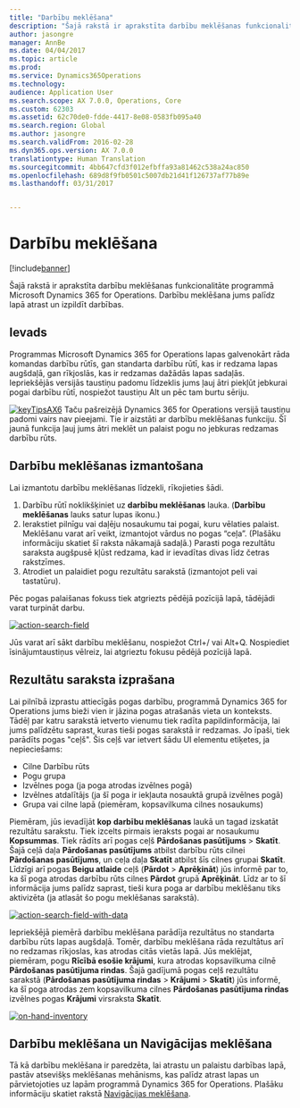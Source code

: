 ```yaml
---
title: "Darbību meklēšana"
description: "Šajā rakstā ir aprakstīta darbību meklēšanas funkcionalitāte programmā Microsoft Dynamics 365 for Operations. Darbību meklēšana jums palīdz lapā atrast un izpildīt darbības."
author: jasongre
manager: AnnBe
ms.date: 04/04/2017
ms.topic: article
ms.prod: 
ms.service: Dynamics365Operations
ms.technology: 
audience: Application User
ms.search.scope: AX 7.0.0, Operations, Core
ms.custom: 62303
ms.assetid: 62c70de0-fdde-4417-8e08-0583fb095a40
ms.search.region: Global
ms.author: jasongre
ms.search.validFrom: 2016-02-28
ms.dyn365.ops.version: AX 7.0.0
translationtype: Human Translation
ms.sourcegitcommit: 4bb647cfd3f012efbffa93a81462c538a24ac850
ms.openlocfilehash: 689d8f9fb0501c5007db21d41f126737af77b89e
ms.lasthandoff: 03/31/2017


---
```


# <a name="action-search"></a>Darbību meklēšana

[!include[banner](../includes/banner.md)]


Šajā rakstā ir aprakstīta darbību meklēšanas funkcionalitāte programmā Microsoft Dynamics 365 for Operations. Darbību meklēšana jums palīdz lapā atrast un izpildīt darbības.

<a name="introduction"></a>Ievads
------------

Programmas Microsoft Dynamics 365 for Operations lapas galvenokārt rāda komandas darbību rūtīs, gan standarta darbību rūtī, kas ir redzama lapas augšdaļā, gan rīkjoslās, kas ir redzamas dažādās lapas sadaļās. Iepriekšējās versijās taustiņu padomu līdzeklis jums ļauj ātri piekļūt jebkurai pogai darbību rūtī, nospiežot taustiņu Alt un pēc tam burtu sēriju. 

[![keyTipsAX6](./media/keytipsax6.png)](./media/keytipsax6.png) Taču pašreizējā Dynamics 365 for Operations versijā taustiņu padomi vairs nav pieejami. Tie ir aizstāti ar darbību meklēšanas funkciju. Šī jaunā funkcija ļauj jums ātri meklēt un palaist pogu no jebkuras redzamas darbību rūts.

## <a name="using-action-search"></a>Darbību meklēšanas izmantošana
Lai izmantotu darbību meklēšanas līdzekli, rīkojieties šādi.

1.  Darbību rūtī noklikšķiniet uz **darbību meklēšanas** lauka. (**Darbību meklēšanas** lauks satur lupas ikonu.)
2.  Ierakstiet pilnīgu vai daļēju nosaukumu tai pogai, kuru vēlaties palaist. Meklēšanu varat arī veikt, izmantojot vārdus no pogas “ceļa”. (Plašāku informāciju skatiet šī raksta nākamajā sadaļā.) Parasti poga rezultātu saraksta augšpusē kļūst redzama, kad ir ievadītas divas līdz četras rakstzīmes.
3.  Atrodiet un palaidiet pogu rezultātu sarakstā (izmantojot peli vai tastatūru).

Pēc pogas palaišanas fokuss tiek atgriezts pēdējā pozīcijā lapā, tādējādi varat turpināt darbu. 

[![action-search-field](./media/action-search-field.png)](./media/action-search-field.png)

Jūs varat arī sākt darbību meklēšanu, nospiežot Ctrl+/ vai Alt+Q. Nospiediet īsinājumtaustiņus vēlreiz, lai atgrieztu fokusu pēdējā pozīcijā lapā.

## <a name="understanding-the-results-list"></a>Rezultātu saraksta izprašana
Lai pilnībā izprastu attiecīgās pogas darbību, programmā Dynamics 365 for Operations jums bieži vien ir jāzina pogas atrašanās vieta un konteksts. Tādēļ par katru sarakstā ietverto vienumu tiek radīta papildinformācija, lai jums palīdzētu saprast, kuras tieši pogas sarakstā ir redzamas. Jo īpaši, tiek parādīts pogas "ceļš". Šis ceļš var ietvert šādu UI elementu etiķetes, ja nepieciešams:

-   Cilne Darbību rūts
-   Pogu grupa
-   Izvēlnes poga (ja poga atrodas izvēlnes pogā)
-   Izvēlnes atdalītājs (ja šī poga ir iekļauta nosauktā grupā izvēlnes pogā)
-   Grupa vai cilne lapā (piemēram, kopsavilkuma cilnes nosaukums)

Piemēram, jūs ievadījāt **kop** **darbību meklēšanas** laukā un tagad izskatāt rezultātu sarakstu. Tiek izcelts pirmais ieraksts pogai ar nosaukumu **Kopsummas**. Tiek rādīts arī pogas ceļš **Pārdošanas pasūtījums** &gt; **Skatīt**. Šajā ceļā daļa **Pārdošanas pasūtījums** atbilst darbību rūts cilnei **Pārdošanas pasūtījums**, un ceļa daļa **Skatīt** atbilst šīs cilnes grupai **Skatīt**. Līdzīgi arī pogas **Beigu atlaide** ceļš (**Pārdot** &gt; **Aprēķināt**) jūs informē par to, ka šī poga atrodas darbību rūts cilnes **Pārdot** grupā **Aprēķināt**. Līdz ar to šī informācija jums palīdz saprast, tieši kura poga ar darbību meklēšanu tiks aktivizēta (ja atlasāt šo pogu meklēšanas sarakstā). 

[![action-search-field-with-data](./media/action-search-field-with-data.png)](./media/action-search-field-with-data.png) 

Iepriekšējā piemērā darbību meklēšana parādīja rezultātus no standarta darbību rūts lapas augšdaļā. Tomēr, darbību meklēšana rāda rezultātus arī no redzamas rīkjoslas, kas atrodas citās vietās lapā. Jūs meklējat, piemēram, pogu **Rīcībā esošie krājumi**, kura atrodas kopsavilkuma cilnē **Pārdošanas pasūtījuma rindas**. Šajā gadījumā pogas ceļš rezultātu sarakstā (**Pārdošanas pasūtījuma rindas** &gt; **Krājumi** &gt; **Skatīt**) jūs informē, ka šī poga atrodas zem kopsavilkuma cilnes **Pārdošanas pasūtījuma rindas** izvēlnes pogas **Krājumi** virsraksta **Skatīt**. 

[![on-hand-inventory](./media/on-hand-inventory.png)](./media/on-hand-inventory.png)

## <a name="action-search-vs-navigation-search"></a>Darbību meklēšana un Navigācijas meklēšana
Tā kā darbību meklēšana ir paredzēta, lai atrastu un palaistu darbības lapā, pastāv atsevišķs meklēšanas mehānisms, kas palīdz atrast lapas un pārvietojoties uz lapām programmā Dynamics 365 for Operations. Plašāku informāciju skatiet rakstā [Navigācijas meklēšana](navigation-search.md).




